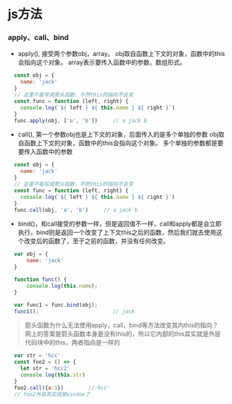 # js方法

### apply、call、bind
+ apply(), 接受两个参数obj，array。
obj取自函数上下文的对象，函数中的this会指向这个对象。
array表示要传入函数中的参数，数组形式。
```js
  const obj = {
    name: 'jack'
  }
  // 这里不能写成箭头函数，不然this的指向不会变
  const func = function (left, right) {
    console.log(`${ left } ${ this.name } ${ right }`)
  }
  func.apply(obj, ['a', 'b'])     // a jack b
```
+ call(), 第一个参数obj也是上下文的对象，后面传入的是多个单独的参数
obj取自函数上下文的对象，函数中的this会指向这个对象。
多个单独的参数都是要要传入函数中的参数
```js
  const obj = {
    name: 'jack'
  }
  // 这里不能写成箭头函数，不然this的指向不会变
  const func = function (left, right) {
    console.log(`${ left } ${ this.name } ${ right }`)
  }
  func.call(obj, 'a', 'b')     // a jack b
```

+ bind()，和call接受的参数一样，但是返回值不一样，call和apply都是会立即执行，bind则是返回一个改变了上下文this之后的函数，然后我们就去使用这个改变后的函数了，至于之前的函数，并没有任何改变。
```js
  var obj = {
      name: 'jack'
  }

  function func() {
      console.log(this.name);
  }

  var func1 = func.bind(obj);
  func1();                        // jack
```

> 箭头函数为什么无法使用apply，call，bind等方法改变其内this的指向？<br>
> 网上的答案是箭头函数本身是没有this的，所以它内部的this其实就是外层代码块中的this，两者指向是一样的
```js
  var str = 'hcc'
  const foo2 = () => {
    let str = 'hcc2'
    console.log(this.str)
  }
  foo2.call({a:1})        //'hcc'
  // foo2外层其实就是window了
```